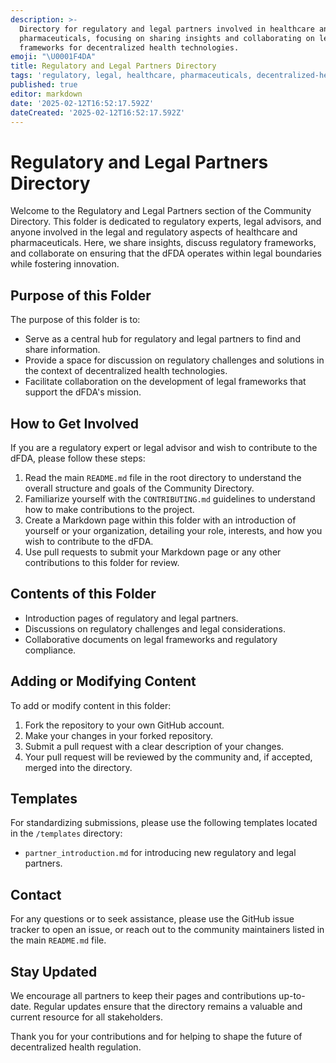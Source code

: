 ```yaml
---
description: >-
  Directory for regulatory and legal partners involved in healthcare and
  pharmaceuticals, focusing on sharing insights and collaborating on legal
  frameworks for decentralized health technologies.
emoji: "\U0001F4DA"
title: Regulatory and Legal Partners Directory
tags: 'regulatory, legal, healthcare, pharmaceuticals, decentralized-health, dFDA'
published: true
editor: markdown
date: '2025-02-12T16:52:17.592Z'
dateCreated: '2025-02-12T16:52:17.592Z'
---
```

# Regulatory and Legal Partners Directory

Welcome to the Regulatory and Legal Partners section of the Community Directory. This folder is dedicated to regulatory experts, legal advisors, and anyone involved in the legal and regulatory aspects of healthcare and pharmaceuticals. Here, we share insights, discuss regulatory frameworks, and collaborate on ensuring that the dFDA operates within legal boundaries while fostering innovation.

## Purpose of this Folder

The purpose of this folder is to:
- Serve as a central hub for regulatory and legal partners to find and share information.
- Provide a space for discussion on regulatory challenges and solutions in the context of decentralized health technologies.
- Facilitate collaboration on the development of legal frameworks that support the dFDA's mission.

## How to Get Involved

If you are a regulatory expert or legal advisor and wish to contribute to the dFDA, please follow these steps:

1. Read the main `README.md` file in the root directory to understand the overall structure and goals of the Community Directory.
2. Familiarize yourself with the `CONTRIBUTING.md` guidelines to understand how to make contributions to the project.
3. Create a Markdown page within this folder with an introduction of yourself or your organization, detailing your role, interests, and how you wish to contribute to the dFDA.
4. Use pull requests to submit your Markdown page or any other contributions to this folder for review.

## Contents of this Folder

- Introduction pages of regulatory and legal partners.
- Discussions on regulatory challenges and legal considerations.
- Collaborative documents on legal frameworks and regulatory compliance.

## Adding or Modifying Content

To add or modify content in this folder:

1. Fork the repository to your own GitHub account.
2. Make your changes in your forked repository.
3. Submit a pull request with a clear description of your changes.
4. Your pull request will be reviewed by the community and, if accepted, merged into the directory.

## Templates

For standardizing submissions, please use the following templates located in the `/templates` directory:
- `partner_introduction.md` for introducing new regulatory and legal partners.

## Contact

For any questions or to seek assistance, please use the GitHub issue tracker to open an issue, or reach out to the community maintainers listed in the main `README.md` file.

## Stay Updated

We encourage all partners to keep their pages and contributions up-to-date. Regular updates ensure that the directory remains a valuable and current resource for all stakeholders.

Thank you for your contributions and for helping to shape the future of decentralized health regulation.
